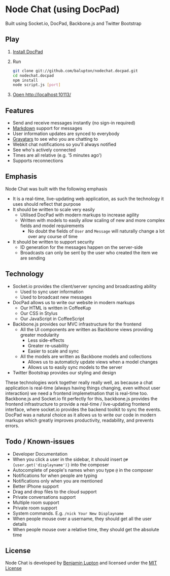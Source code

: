# Node Chat (using DocPad)

Built using Socket.io, DocPad, Backbone.js and Twitter Bootstrap


## Play

1. [Install DocPad](https://github.com/balupton/docpad) 

1. Run

	``` bash
	git clone git://github.com/balupton/nodechat.docpad.git
	cd nodechat.docpad
	npm install
	node script.js [port]
	```

1. [Open http://localhost:10113/](http://localhost:10113/)


## Features

- Send and receive messages instantly (no sign-in required)
- [Markdown](http://daringfireball.net/projects/markdown/basics) support for messages
- User information updates are synced to everybody
- [Gravatars](http://gravatar.com) to see who you are chatting to
- Webkit chat notifications so you'll always notified
- See who's actively connected
- Times are all relative (e.g. '5 minutes ago')
- Supports reconnections


## Emphasis

Node Chat was built with the following emphasis

- It is a real-time, live-updating web application, as such the technology it uses should reflect that purpose
- It should be written to scale very easily
	- Utilised DocPad with modern markups to increase agility
	- Written with models to easily allow scaling of new and more complex fields and model requirements
		- No doubt the fields of `User` and `Message` will naturally change a lot over any course of time
- It should be written to support security
	- ID generation for the messages happen on the server-side
	- Broadcasts can only be sent by the user who created the item we are sending


## Technology

- Socket.io provides the client/server syncing and broadcasting ability
	- Used to sync user information
	- Used to broadcast new messages
- DocPad allows us to write our website in modern markups
	- Our HTML is written in CoffeeKup
	- Our CSS in Stylus
	- Our JavaScript in CoffeeScript
- Backbone.js provides our MVC infrastructure for the frontend
	- All the UI components are written as Backbone views providing greater modularity
		- Less side-effects
		- Greater re-usability
		- Easier to scale and sync
	- All the models are written as Backbone models and collections
		- Allows us to automaticly update views when a model changes
		- Allows us to easily sync models to the server
- Twitter Bootstrap provides our styling and design

These technologies work together really really well, as because a chat application is real-time (always having things changing, even without user interaction) we need a frontend implemetnation that is real-time too. Backbone.js and Socket.io fit perfectly for this, backbone.js provides the frontend infrastructure to provide a real-time / live-updating frontend interface, where socket.io provides the backend toolkit to sync the events. DocPad was a natural choice as it allows us to write our code in modern markups which greatly improves productivity, readability, and prevents errors.


## Todo / Known-issues

- Developer Documentation
- When you click a user in the sidebar, it should insert `@#{user.get('displayname')}` into the composer
- Autocomplete of people's names when you type `@` in the composer
- Notifications for when people are typing
- Notifications only when you are mentioned
- Better iPhone support
- Drag and drop files to the cloud support
- Private conversations support
- Multiple room support
- Private room support
- System commands. E.g. `/nick Your New Displayname`
- When people mouse over a username, they should get all the user details
- When people mouse over a relative time, they should get the absolute time


## License

Node Chat is developed by [Benjamin Lupton](http://balupton.com) and licensed under the [MIT License](http://creativecommons.org/licenses/MIT/)